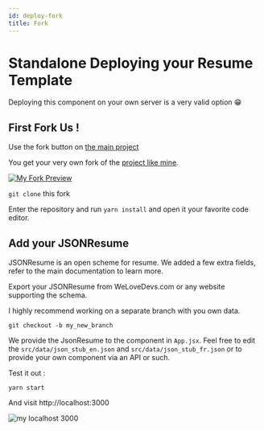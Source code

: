 ```yaml
---
id: deploy-fork
title: Fork
---
```


# Standalone Deploying your Resume Template

Deploying this component on your own server is a very valid option 😁

## First Fork Us !

Use the fork button on [the main project](https://github.com/welovedevs/react-ultimate-resume)

You get your very own fork of the [project like mine](https://github.com/thedamfr/react-ultimate-resume).

[![My Fork Preview](https://cdn.filestackcontent.com/compress/zyZVEY7oQpiWtG8TpNVH)](https://github.com/thedamfr/react-ultimate-resume)

`git clone` this fork

Enter the repository and run `yarn install` and open it your favorite code editor.

## Add your JSONResume

JSONResume is an open scheme for resume. We added a few extra fields, refer to the main documentation to learn more.

Export your JSONResume from WeLoveDevs.com or any website supporting the schema.

I highly recommend working on a separate branch with you own data.

`git checkout -b my_new_branch`

We provide the JsonResume to the component in `App.jsx`. Feel free to edit the `src/data/json_stub_en.json` and `src/data/json_stub_fr.json` or to provide your own component via an API or such.

Test it out :

```
yarn start
```

And visit http://localhost:3000

![my localhost 3000](https://cdn.filestackcontent.com/compress/HFY4XDmXSKao67F7BSAY)
